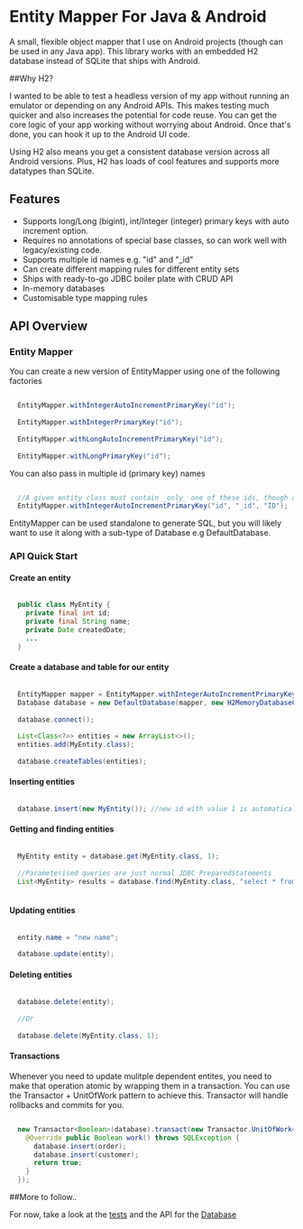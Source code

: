 Entity Mapper For Java & Android
===

A small, flexible object mapper that I use on Android projects (though can be used in any Java app). This library works with an embedded H2 database instead of SQLite that ships with Android. 

##Why H2?

I wanted to be able to test a headless version of my app without running an emulator or depending on any Android APIs. This makes testing much quicker and also increases the potential for code reuse. You can get the core logic of your app working without worrying about Android. Once that's done, you can hook it up to the Android UI code. 

Using H2 also means you get a consistent database version across all Android versions. Plus, H2 has loads of cool features and supports more datatypes than SQLite. 

## Features
- Supports long/Long (bigint), int/Integer (integer) primary keys with auto increment option.
- Requires no annotations of special base classes, so can work well with legacy/existing code.
- Supports multiple id names e.g. "id" and "_id"
- Can create different mapping rules for different entity sets
- Ships with ready-to-go JDBC boiler plate with CRUD API
- In-memory databases
- Customisable type mapping rules

## API Overview

### Entity Mapper
You can create a new version of EntityMapper using one of the following factories

```java

  EntityMapper.withIntegerAutoIncrementPrimaryKey("id");
  
  EntityMapper.withIntegerPrimaryKey("id");
  
  EntityMapper.withLongAutoIncrementPrimaryKey("id");
  
  EntityMapper.withLongPrimaryKey("id");

```

You can also pass in multiple id (primary key) names

``` java

  //A given entity class must contain _only_ one of these ids, though different entities can have different ids
  EntityMapper.withIntegerAutoIncrementPrimaryKey("id", "_id", "ID");

```

EntityMapper can be used standalone to generate SQL, but you will likely want to use it along with a sub-type of Database e.g DefaultDatabase. 

### API Quick Start

#### Create an entity

``` java

  public class MyEntity {
    private final int id;
    private final String name;
    private Date createdDate;
    ...
  }

```

#### Create a database and table for our entity

```java

  EntityMapper mapper = EntityMapper.withIntegerAutoIncrementPrimaryKey("id");
  Database database = new DefaultDatabase(mapper, new H2MemoryDatabaseClient("test"));
  
  database.connect();
  
  List<Class<?>> entities = new ArrayList<>();
  entities.add(MyEntity.class);
  
  database.createTables(entities);

```

#### Inserting entities

```java

  database.insert(new MyEntity()); //new id with value 1 is automatically inserted

```

#### Getting and finding entities

``` java

  MyEntity entity = database.get(MyEntity.class, 1);
  
  //Parameterised queries are just normal JDBC PreparedStatements
  List<MyEntity> results = database.find(MyEntity.class, "select * from MyEntity where name = ?", "the name");
  
```

#### Updating entities

``` java

  entity.name = "new name";
  
  database.update(entity);

```

#### Deleting entities

``` java
    
  database.delete(entity);
  
  //Or 
  
  database.delete(MyEntity.class, 1);

```

#### Transactions

Whenever you need to update mulitple dependent entites, you need to make that operation atomic by wrapping them in a transaction. You can use the Transactor + UnitOfWork pattern to achieve this. Transactor will handle rollbacks and commits for you. 

``` java

  new Transactor<Boolean>(database).transact(new Transactor.UnitOfWork<Boolean>() {
    @Override public Boolean work() throws SQLException {
      database.insert(order);
      database.insert(customer);
      return true;
    }
  });

````

##More to follow..

For now, take a look at the [tests](src/test/java/test/org/entitymapper) and the API for the [Database](src/main/java/org/entitymapper/database/Database.java)
